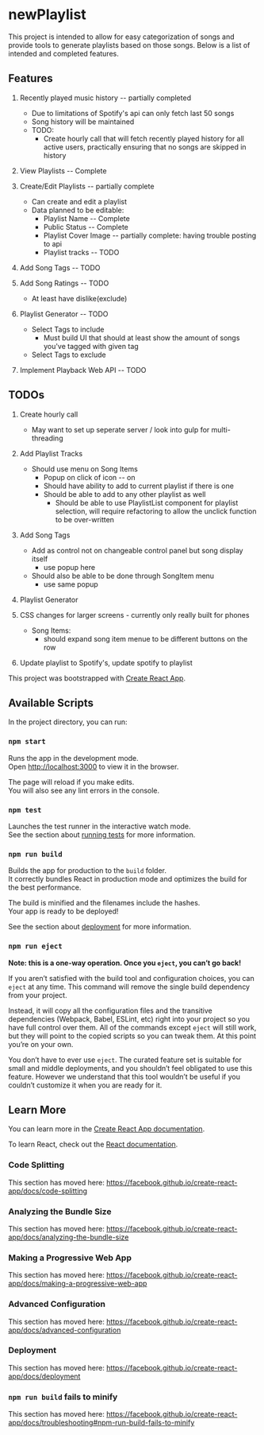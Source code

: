 # newPlaylist

This project is intended to allow for easy categorization of songs and provide 
tools to generate playlists based on those songs. Below is a list of intended
and completed features.

## Features

1. Recently played music history -- partially completed
    - Due to limitations of Spotify's api can only fetch last 50 songs
    - Song history will be maintained
    - TODO: 
        * Create hourly call that will fetch recently played history for all
        active users, practically ensuring that no songs are skipped in history

2. View Playlists -- Complete

3. Create/Edit Playlists -- partially complete
    - Can create and edit a playlist
    - Data planned to be editable:
        - Playlist Name -- Complete
        - Public Status -- Complete
        - Playlist Cover Image -- partially complete: having trouble posting to api
        - Playlist tracks -- TODO

4. Add Song Tags -- TODO

5. Add Song Ratings -- TODO
    - At least have dislike(exclude)

6. Playlist Generator -- TODO
    - Select Tags to include
        - Must build UI that should at least show the amount of songs you've tagged with 
        given tag
    - Select Tags to exclude

7. Implement Playback Web API -- TODO


## TODOs

1. Create hourly call
    - May want to set up seperate server / look into gulp for multi-threading

2. Add Playlist Tracks
    - Should use menu on Song Items
        - Popup on click of icon -- on
        - Should have ability to add to current playlist if there is one
        - Should be able to add to any other playlist as well
            - Should be able to use PlaylistList component for playlist selection,
            will require refactoring to allow the unclick function to be over-written

3. Add Song Tags
    - Add as control not on changeable control panel but song display itself
        * use popup here
    - Should also be able to be done through SongItem menu
        * use same popup


4. Playlist Generator
            
5. CSS changes for larger screens - currently only really built for phones
    - Song Items:
        * should expand song item menue to be different buttons on the row

6. Update playlist to Spotify's, update spotify to playlist


This project was bootstrapped with [Create React App](https://github.com/facebook/create-react-app).

## Available Scripts

In the project directory, you can run:

### `npm start`

Runs the app in the development mode.<br>
Open [http://localhost:3000](http://localhost:3000) to view it in the browser.

The page will reload if you make edits.<br>
You will also see any lint errors in the console.

### `npm test`

Launches the test runner in the interactive watch mode.<br>
See the section about [running tests](https://facebook.github.io/create-react-app/docs/running-tests) for more information.

### `npm run build`

Builds the app for production to the `build` folder.<br>
It correctly bundles React in production mode and optimizes the build for the best performance.

The build is minified and the filenames include the hashes.<br>
Your app is ready to be deployed!

See the section about [deployment](https://facebook.github.io/create-react-app/docs/deployment) for more information.

### `npm run eject`

**Note: this is a one-way operation. Once you `eject`, you can’t go back!**

If you aren’t satisfied with the build tool and configuration choices, you can `eject` at any time. This command will remove the single build dependency from your project.

Instead, it will copy all the configuration files and the transitive dependencies (Webpack, Babel, ESLint, etc) right into your project so you have full control over them. All of the commands except `eject` will still work, but they will point to the copied scripts so you can tweak them. At this point you’re on your own.

You don’t have to ever use `eject`. The curated feature set is suitable for small and middle deployments, and you shouldn’t feel obligated to use this feature. However we understand that this tool wouldn’t be useful if you couldn’t customize it when you are ready for it.

## Learn More

You can learn more in the [Create React App documentation](https://facebook.github.io/create-react-app/docs/getting-started).

To learn React, check out the [React documentation](https://reactjs.org/).

### Code Splitting

This section has moved here: https://facebook.github.io/create-react-app/docs/code-splitting

### Analyzing the Bundle Size

This section has moved here: https://facebook.github.io/create-react-app/docs/analyzing-the-bundle-size

### Making a Progressive Web App

This section has moved here: https://facebook.github.io/create-react-app/docs/making-a-progressive-web-app

### Advanced Configuration

This section has moved here: https://facebook.github.io/create-react-app/docs/advanced-configuration

### Deployment

This section has moved here: https://facebook.github.io/create-react-app/docs/deployment

### `npm run build` fails to minify

This section has moved here: https://facebook.github.io/create-react-app/docs/troubleshooting#npm-run-build-fails-to-minify
